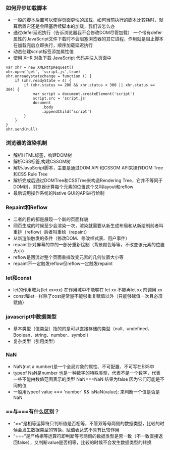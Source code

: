 ### 如何异步加载脚本
+ 一般的脚本后置可以使得页面更快的加载，如何当前执行的脚本比较耗时，就算后置它还是会阻塞后续脚本的加载，我们该怎么办
+ 通过defer延迟执行（告诉浏览器我不会修改DOM尽管加载） 一个带有defer属性的JavaScript文件下载时不会阻塞浏览器的其它进程，作用就是阻止脚本在加载完后立即执行，顺序加载延迟执行
+ 动态创建script标签添加属性值
+ 使用 XHR 对象下载 JavaScript 代码并注入页面中

```
var xhr = new XMLHttpRequest()
xhr.open('get', 'script.js',true)
xhr.onreadystatechange = function () {
    if (xhr.readyState = 4) {
        if (xhr.status >= 200 && xhr.status < 300 || xhr.status == 304) {
            var script = document.createElement('script')
            script.src = 'script.js'
            document
                .body
                .appendChild('script')
        }
    }
}
xhr.send(null)

```

### 浏览器的渲染机制
+ 解析HTML标签，构建DOM树
+ 解析CSS标签,构建CSSOM树
+ 解析JavaScript脚本，主要是通过DOM API 和CSSOM API来操作DOM Tree 和CSS Rule Tree
+ 解析完成后通过DOMTree和CSSTree来构造Rendering Tree，它并不等同于DOM树，浏览器计算每个元素的位置这个又叫layout和reflow
+ 最后调用操作系统的Native GUI的API进行绘制

### Repaint和Reflow
+ 二者的目的都是展现一个新的页面样貌
+ 网页生成的时候至少会渲染一次，渲染就需要从新生成布局和从新绘制前者叫重排（reflow）后者叫重绘（repaint）
+ 从新渲染触发的条件（修改DOM、修改样式表、用户事件）
+ repaint针对屏幕的中的一部分重新绘制（背景颜色等等，不改变该元素的位置大小）
+ reflow是回流对整个页面重排改变元素的几何位置大小等
+ repaint不一定触发reflow但reflow一定触发repaint

### let和const
+ let的作用域为{let xx=xx} 在作用域中不能够在 let xx 不能再let xx 前调用 xx 
+ const和let一样除了cost是常量不能够重复赋值以外（只能够赋值一次且必须赋值）

### javascript中数据类型
+ 基本类型（值类型）指的的是可以直接存储的类型（null、undefined、Boolean、string、number、symbol）
+ 复杂类型（引用类型）
### NaN 
+ NaN(not a number)是一个全局对象的属性、不可配置、不可写在ES5中
+ typeof NaN是number 也是一种数字的特殊类型，代表不是一个数字，代表一些不能由数值范围表示的类型 NaN===NaN 结果为false 因为它们可能是不同的值
+ 一般用typeof value === 'number' && isNaN(value); 来判断一个值是否是NaN
### ==与===有什么区别？
+ “==”是相等运算符只判断值是否相等，不管双等号两侧的数据类型，比较的时候会发生数据类型的转换，赋值表达式不具有比较作用
+ “===”是严格相等运算符即判断等号两侧的数据类型是否一致（不一致直接返回false），又判断value是否相等，比较的时候不会发生数据类型的转换
